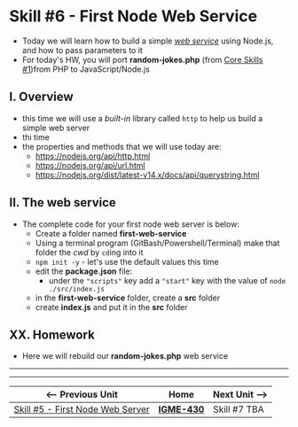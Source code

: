 # Skill #6 - First Node Web Service

- Today we will learn how to build a simple [*web service*](https://www.tutorialspoint.com/webservices/what_are_web_services.htm) using Node.js, and how to pass parameters to it
- For today's HW, you will port **random-jokes.php** (from [Core Skills #1](./1-client-tools-and-http-protocol.md))from PHP to JavaScript/Node.js

## I. Overview

- this time we will use a *built-in* library called `http` to help us build a simple web server
- thi time
- the properties and methods that we will use today are: 
  - https://nodejs.org/api/http.html
  - https://nodejs.org/api/url.html
  - https://nodejs.org/dist/latest-v14.x/docs/api/querystring.html


## II. The web service

- The complete code for your first node web server is below:
  - Create a folder named **first-web-service**
  - Using a terminal program (GitBash/Powershell/Terminal) make that folder the *cwd* by `cd`ing into it
  - `npm init -y` - let's use the default values this time
  - edit the **package.json** file:
    - under the `"scripts"` key add a `"start"` key with the value of `node ./src/index.js`
  - in the **first-web-service** folder, create a **src** folder
  - create **index.js** and put it in the **src** folder
  
  
## XX. Homework
  
  - Here we will rebuild our **random-jokes.php** web service
  
<hr><hr>

| <-- Previous Unit | Home | Next Unit -->
| --- | --- | --- 
|   [Skill #5 - First Node Web Server](5-first-node-web-server.md) |  [**IGME-430**](../) | Skill #7 TBA
